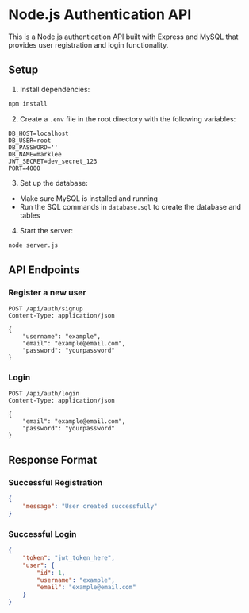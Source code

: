 # Node.js Authentication API

This is a Node.js authentication API built with Express and MySQL that provides user registration and login functionality.

## Setup

1. Install dependencies:
```bash
npm install
```

2. Create a `.env` file in the root directory with the following variables:
```
DB_HOST=localhost
DB_USER=root
DB_PASSWORD=''
DB_NAME=marklee
JWT_SECRET=dev_secret_123
PORT=4000
```

3. Set up the database:
- Make sure MySQL is installed and running
- Run the SQL commands in `database.sql` to create the database and tables

4. Start the server:
```bash
node server.js
```

## API Endpoints

### Register a new user
```
POST /api/auth/signup
Content-Type: application/json

{
    "username": "example",
    "email": "example@email.com",
    "password": "yourpassword"
}
```

### Login
```
POST /api/auth/login
Content-Type: application/json

{
    "email": "example@email.com",
    "password": "yourpassword"
}
```

## Response Format

### Successful Registration
```json
{
    "message": "User created successfully"
}
```

### Successful Login
```json
{
    "token": "jwt_token_here",
    "user": {
        "id": 1,
        "username": "example",
        "email": "example@email.com"
    }
}
``` 